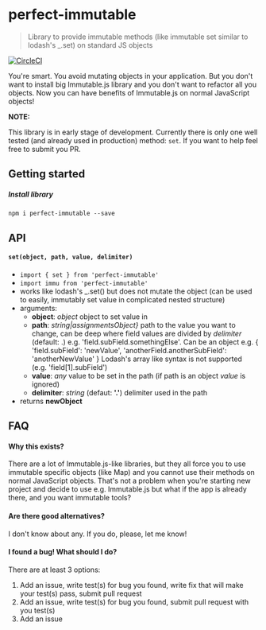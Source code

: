 # perfect-immutable
> Library to provide immutable methods (like immutable set similar to lodash's _.set) on standard JS objects

[![CircleCI](https://circleci.com/gh/Lukasz-pluszczewski/perfect-immutable.svg?style=svg)](https://circleci.com/gh/Lukasz-pluszczewski/perfect-immutable)

You're smart. You avoid mutating objects in your application. But you don't want to install big Immutable.js library and you don't want to refactor all you objects. Now you can have benefits of Immutable.js on normal JavaScript objects!

**NOTE:**

This library is in early stage of development. Currently there is only one well tested (and already used in production) method: `set`. If you want to help feel free to submit you PR.

## Getting started
##### Install library
`npm i perfect-immutable --save`

## API
#### `set(object, path, value, delimiter)`
 - `import { set } from 'perfect-immutable'`
 - `import immu from 'perfect-immutable'`
 - works like lodash's _.set() but does not mutate the object (can be used to easily, immutably set value in complicated nested structure)
 - arguments:
   - **object**: *object* object to set value in
   - **path**: *string|assignmentsObject}* path to the value you want to change, can be deep where field values are divided by *delimiter* (default: .) e.g. 'field.subField.somethingElse'. Can be an object e.g. { 'field.subField': 'newValue', 'anotherField.anotherSubField': 'anotherNewValue' } Lodash's array like syntax is not supported (e.g. 'field\[1\].subField')
   - **value**: *any* value to be set in the path (if path is an object *value* is ignored)
   - **delimiter**: *string* (defaut: **'.'**) delimiter used in the path
 - returns **newObject**

## FAQ
#### Why this exists?
There are a lot of Immutable.js-like libraries, but they all force you to use immutable specific objects (like Map) and you cannot use their methods on normal JavaScript objects. That's not a problem when you're starting new project and decide to use e.g. Immutable.js but what if the app is already there, and you want immutable tools?

#### Are there good alternatives?
I don't know about any. If you do, please, let me know!

#### I found a bug! What should I do?
There are at least 3 options:
1. Add an issue, write test(s) for bug you found, write fix that will make your test(s) pass, submit pull request
2. Add an issue, write test(s) for bug you found, submit pull request with you test(s)
3. Add an issue